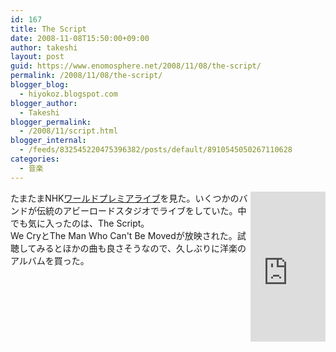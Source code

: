 ```yaml
---
id: 167
title: The Script
date: 2008-11-08T15:50:00+09:00
author: takeshi
layout: post
guid: https://www.enomosphere.net/2008/11/08/the-script/
permalink: /2008/11/08/the-script/
blogger_blog:
  - hiyokoz.blogspot.com
blogger_author:
  - Takeshi
blogger_permalink:
  - /2008/11/script.html
blogger_internal:
  - /feeds/832545220475396382/posts/default/8910545050267110628
categories:
  - 音楽
---
```

<iframe src="http://rcm-jp.amazon.co.jp/e/cm?t=enomospheddoj-22&amp;o=9&amp;p=8&amp;l=as1&amp;asins=B001EVNVVO&amp;md=1X69VDGQCMF7Z30FM082&amp;fc1=000000&amp;IS2=1&amp;lt1=_blank&amp;m=amazon&amp;lc1=0000FF&amp;bc1=000000&amp;bg1=FFFFFF&amp;f=ifr" style="width: 120px; height: 240px;" marginwidth="0" marginheight="0" align="right" frameborder="0" scrolling="no"></iframe>たまたまNHK<a href="http://www.nhk.or.jp/wplive/wrl_vol57.html">ワールドプレミアライブ</a>を見た。いくつかのバンドが伝統のアビーロードスタジオでライブをしていた。中でも気に入ったのは、The Script。<div>We CryとThe Man Who Can't Be Movedが放映された。試聴してみるとほかの曲も良さそうなので、久しぶりに洋楽のアルバムを買った。</div>